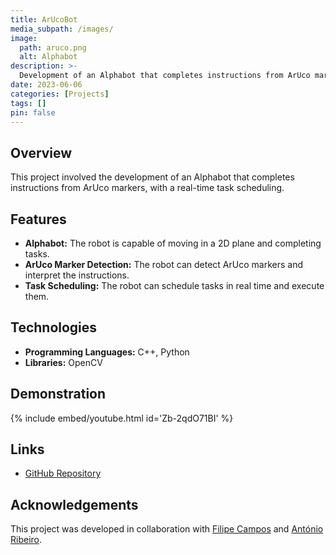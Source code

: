 ```yaml
---
title: ArUcoBot
media_subpath: /images/
image:
  path: aruco.png
  alt: Alphabot
description: >-
  Development of an Alphabot that completes instructions from ArUco markers, with a real-time task scheduling.
date: 2023-06-06
categories: [Projects]
tags: []
pin: false
---
```


## Overview

This project involved the development of an Alphabot that completes instructions from ArUco markers, with a real-time task scheduling.

## Features

- **Alphabot:** The robot is capable of moving in a 2D plane and completing tasks.
- **ArUco Marker Detection:** The robot can detect ArUco markers and interpret the instructions.
- **Task Scheduling:** The robot can schedule tasks in real time and execute them.

## Technologies

- **Programming Languages:** C++, Python
- **Libraries:** OpenCV

## Demonstration

{% include embed/youtube.html id='Zb-2qdO71BI' %}

## Links

- [GitHub Repository](https://github.com/francisco-rente/SETR-PROJECT)

## Acknowledgements

This project was developed in collaboration with [Filipe Campos](https://github.com/filipepcampos) and [António Ribeiro](https://github.com/francisco-rente).
